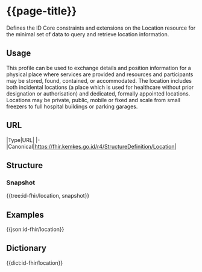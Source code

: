 # {{page-title}}
Defines the ID Core constraints and extensions on the Location resource for the minimal set of data to query and retrieve location information.

## Usage
This profile can be used to exchange details and position information for a physical place where services are provided and resources and participants may be stored, found, contained, or accommodated. The location includes both incidental locations (a place which is used for healthcare without prior designation or authorisation) and dedicated, formally appointed locations. Locations may be private, public, mobile or fixed and scale from small freezers to full hospital buildings or parking garages.

## URL
|Type|URL|
|-
|Canonical|https://fhir.kemkes.go.id/r4/StructureDefinition/Location|

## Structure
### Snapshot
<div>
{{tree:id-fhir/location, snapshot}}
</div>

## Examples
{{json:id-fhir/location}}

## Dictionary
{{dict:id-fhir/location}} 
